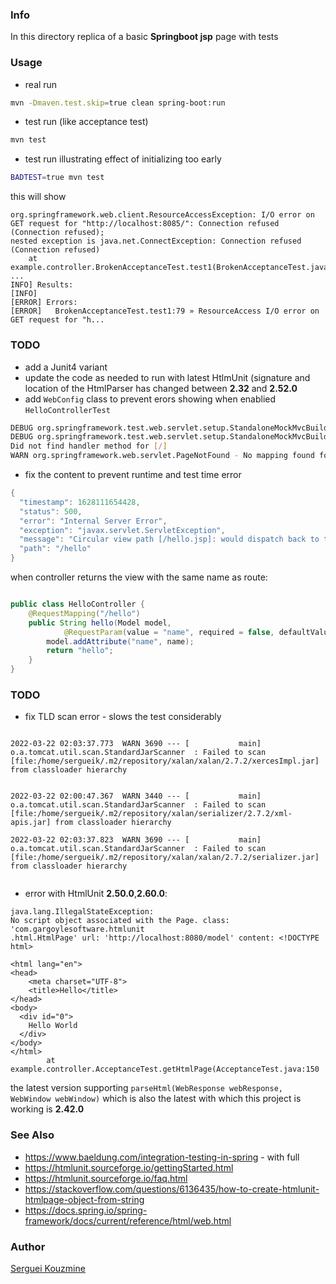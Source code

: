 ﻿### Info

In this directory replica of a basic __Springboot jsp__ page with tests

### Usage
* real run
```sh
mvn -Dmaven.test.skip=true clean spring-boot:run
```
* test run (like acceptance test)
```sh
mvn test
```
* test run illustrating effect of initializing too early
```sh
BADTEST=true mvn test
```

this will show
```text
org.springframework.web.client.ResourceAccessException: I/O error on GET request for "http://localhost:8085/": Connection refused (Connection refused);
nested exception is java.net.ConnectException: Connection refused (Connection refused)
	at example.controller.BrokenAcceptanceTest.test1(BrokenAcceptanceTest.java:79)
...
INFO] Results:
[INFO]
[ERROR] Errors:
[ERROR]   BrokenAcceptanceTest.test1:79 » ResourceAccess I/O error on GET request for "h...
```

### TODO
* add a Junit4 variant
* update the code as needed to run with  latest HtlmUnit (signature  and location of the HtmlParser has changed between __2.32__ and __2.52.0__
* add `WebConfig` class
to prevent erors showing when enablied `HelloControllerTest`
```sh
DEBUG org.springframework.test.web.servlet.setup.StandaloneMockMvcBuilder$StaticRequestMappingHandlerMapping - Looking up handler method for path /
DEBUG org.springframework.test.web.servlet.setup.StandaloneMockMvcBuilder$StaticRequestMappingHandlerMapping -
Did not find handler method for [/]
WARN org.springframework.web.servlet.PageNotFound - No mapping found for HTTP request with URI [/] in DispatcherServlet with name ''
```
* fix the content to prevent runtime and test time error
```java
{
  "timestamp": 1628111654428,
  "status": 500,
  "error": "Internal Server Error",
  "exception": "javax.servlet.ServletException",
  "message": "Circular view path [/hello.jsp]: would dispatch back to the current handler URL [/hello.jsp] again. Check your ViewResolver setup! (Hint: This may be the result of an unspecified view, due to default view name generation.)",
  "path": "/hello"
}
```
when controller returns the view with the same name as route:
```java

public class HelloController {
	@RequestMapping("/hello")
	public String hello(Model model,
			@RequestParam(value = "name", required = false, defaultValue = "World") String name) {
		model.addAttribute("name", name);
		return "hello";
	}
}
```
### TODO
* fix TLD scan error - slows the test considerably
```text

2022-03-22 02:03:37.773  WARN 3690 --- [           main] o.a.tomcat.util.scan.StandardJarScanner  : Failed to scan [file:/home/sergueik/.m2/repository/xalan/xalan/2.7.2/xercesImpl.jar] from classloader hierarchy


2022-03-22 02:00:47.367  WARN 3440 --- [           main] o.a.tomcat.util.scan.StandardJarScanner  : Failed to scan [file:/home/sergueik/.m2/repository/xalan/serializer/2.7.2/xml-apis.jar] from classloader hierarchy

2022-03-22 02:03:37.823  WARN 3690 --- [           main] o.a.tomcat.util.scan.StandardJarScanner  : Failed to scan [file:/home/sergueik/.m2/repository/xalan/xalan/2.7.2/serializer.jar] from classloader hierarchy


```
* error with HtmlUnit  __2.50.0__,__2.60.0__:
```text
java.lang.IllegalStateException:
No script object associated with the Page. class: 'com.gargoylesoftware.htmlunit
.html.HtmlPage' url: 'http://localhost:8080/model' content: <!DOCTYPE html>

<html lang="en">
<head>
    <meta charset="UTF-8">
    <title>Hello</title>
</head>
<body>
  <div id="0">
    Hello World
  </div>
</body>
</html>
        at example.controller.AcceptanceTest.getHtmlPage(AcceptanceTest.java:150
```
the latest  version supporting `parseHtml(WebResponse webResponse, WebWindow webWindow)` which is also the latest with which this project is working is __2.42.0__ 
### See Also

  * https://www.baeldung.com/integration-testing-in-spring -  with full
  * https://htmlunit.sourceforge.io/gettingStarted.html
  * https://htmlunit.sourceforge.io/faq.html
  * https://stackoverflow.com/questions/6136435/how-to-create-htmlunit-htmlpage-object-from-string
  * https://docs.spring.io/spring-framework/docs/current/reference/html/web.html

### Author
[Serguei Kouzmine](kouzmine_serguei@yahoo.com)
